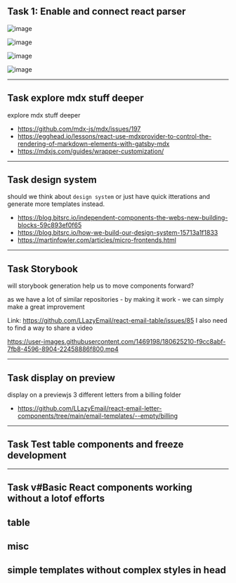 ## Task 1: Enable and connect react parser


![image](https://user-images.githubusercontent.com/1469198/179402426-6952843f-ae94-4f1a-87c0-f8563c448eab.png)

![image](https://user-images.githubusercontent.com/1469198/179402447-4e8b811c-240e-4a9b-841c-9f9f7528b544.png)

![image](https://user-images.githubusercontent.com/1469198/179402458-484e87f1-81c5-4c0c-b37e-6a128ebb3afc.png)

![image](https://user-images.githubusercontent.com/1469198/179402473-be20c034-ca80-46f0-8c0a-fe75730eeb05.png)

---


## Task  explore mdx stuff deeper


explore mdx stuff deeper


- https://github.com/mdx-js/mdx/issues/197
- https://egghead.io/lessons/react-use-mdxprovider-to-control-the-rendering-of-markdown-elements-with-gatsby-mdx
- https://mdxjs.com/guides/wrapper-customization/


----


## Task design system

should we think about `design system` or just have quick itterations and generate more templates instead.
- https://blog.bitsrc.io/independent-components-the-webs-new-building-blocks-59c893ef0f65
- https://blog.bitsrc.io/how-we-build-our-design-system-15713a1f1833
- https://martinfowler.com/articles/micro-frontends.html


---

## Task Storybook
will storybook generation help us to move components forward?

as we have a lot of similar repositories - by making it work - we can simply make a great improvement

Link: https://github.com/LLazyEmail/react-email-table/issues/85 I also need to find a way to share a video

https://user-images.githubusercontent.com/1469198/180625210-f9cc8abf-7fb8-4596-8904-22458886f800.mp4

----


## Task display on preview

display on a previewjs 3 different letters from a billing folder
- https://github.com/LLazyEmail/react-email-letter-components/tree/main/email-templates/--empty/billing

----


## Task Test table components and freeze development

----

## Task  v#Basic React components working without a lotof efforts 

## table

## misc

## simple templates without complex styles in head

